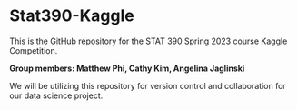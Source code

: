 # Stat390-Kaggle

This is the GitHub repository for the STAT 390 Spring 2023 course Kaggle Competition.

**Group members: Matthew Phi, Cathy Kim, Angelina Jaglinski**

We will be utilizing this repository for version control and collaboration for our data science project.
